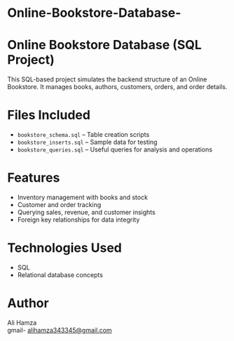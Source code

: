 # Online-Bookstore-Database-
#  Online Bookstore Database (SQL Project)

This SQL-based project simulates the backend structure of an Online Bookstore. It manages books, authors, customers, orders, and order details.

#  Files Included
- `bookstore_schema.sql` – Table creation scripts
- `bookstore_inserts.sql` – Sample data for testing
- `bookstore_queries.sql` – Useful queries for analysis and operations

#  Features
- Inventory management with books and stock
- Customer and order tracking
- Querying sales, revenue, and customer insights
- Foreign key relationships for data integrity

#  Technologies Used
- SQL 
- Relational database concepts

# Author
Ali Hamza  
gmail- alihamza343345@gmail.com  

